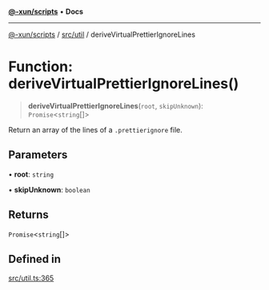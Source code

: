 [**@-xun/scripts**](../../../README.md) • **Docs**

***

[@-xun/scripts](../../../README.md) / [src/util](../README.md) / deriveVirtualPrettierIgnoreLines

# Function: deriveVirtualPrettierIgnoreLines()

> **deriveVirtualPrettierIgnoreLines**(`root`, `skipUnknown`): `Promise`\<`string`[]\>

Return an array of the lines of a `.prettierignore` file.

## Parameters

• **root**: `string`

• **skipUnknown**: `boolean`

## Returns

`Promise`\<`string`[]\>

## Defined in

[src/util.ts:365](https://github.com/Xunnamius/xscripts/blob/57333eb95500d47b37fb5be30901f27ce55d7211/src/util.ts#L365)
